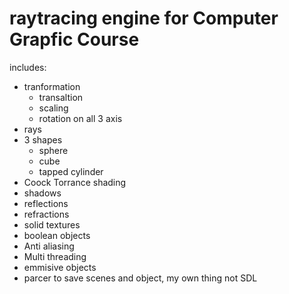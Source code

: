 # raytracing engine for Computer Grapfic Course

includes:
- tranformation
  - transaltion
  - scaling
  - rotation on all 3 axis
- rays
- 3 shapes
  - sphere
  - cube
  - tapped cylinder
- Coock Torrance shading
- shadows
- reflections
- refractions
- solid textures
- boolean objects
- Anti aliasing
- Multi threading
- emmisive objects
- parcer to save scenes and object, my own thing not SDL
